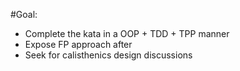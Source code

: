 
#Goal:

- Complete the kata in a OOP + TDD + TPP manner
- Expose FP approach after
- Seek for calisthenics design discussions 

